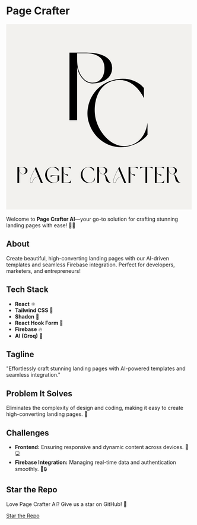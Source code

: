 # Page Crafter 

![Page Crafter AI Logo](./public/logo.png)

Welcome to **Page Crafter AI**—your go-to solution for crafting stunning landing pages with ease! 🚀✨

## About

Create beautiful, high-converting landing pages with our AI-driven templates and seamless Firebase integration. Perfect for developers, marketers, and entrepreneurs!

## Tech Stack

- **React** ⚛️
- **Tailwind CSS** 🌈
- **Shadcn** 🎨
- **React Hook Form** 📝
- **Firebase** 🔥
- **AI (Groq)** 🤖

## Tagline
"Effortlessly craft stunning landing pages with AI-powered templates and seamless integration."

## Problem It Solves
Eliminates the complexity of design and coding, making it easy to create high-converting landing pages. 🎯

## Challenges

- **Frontend:** Ensuring responsive and dynamic content across devices. 📱💻
- **Firebase Integration:** Managing real-time data and authentication smoothly. 🔄🔒

## Star the Repo

Love Page Crafter AI? Give us a star on GitHub! 🌟

[Star the Repo](https://github.com/kom-senapati/page-crafter)

